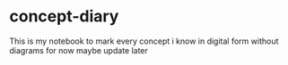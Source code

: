 # concept-diary
This is my notebook to mark every concept i know in digital form without diagrams for now maybe update later
